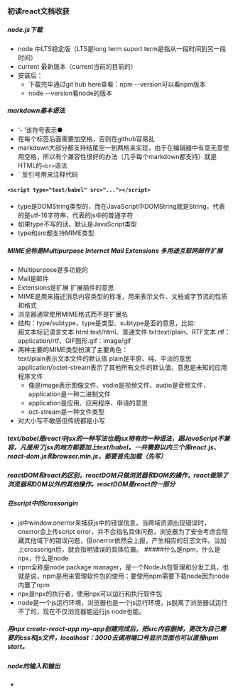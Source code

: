 ### 初读react文档收获
##### node.js下载
- node 中LTS稳定版（LTS是long term suport  term是指从一段时间到另一段时间）
- current 最新版本（current当前的目前的）
- 安装后：
  - 下载完毕通过git hub here查看：npm --version可以看npm版本
  - node --version看node的版本


##### markdown基本语法
- ‘- ’该符号表示●
- 在每个标签后面需要加空格，否则在github容易乱
- markdown大部分都支持结尾空一到两格来实现，由于在编辑器中有意无意使用空格，所以有个兼容性很好的办法（几乎每个markdown都支持）就是HTML的`<br>`语法
- ``反引号用来注释代码
####  `<script type="text/babel" src="..."></script>`
- type是DOMString类型的，而在JavaScript中DOMString就是String，代表的是utf-16字符串，代表的js中的普通字符
- 如果type不写的话，默认是JavaScript类型
- type和src都支持MIME类型
##### MIME全称是Multipurpose Internet Mail Extensions 多用途互联网邮件扩展
- Multipurpose是多功能的 
- Mail是邮件
- Extensions是扩展 扩展插件的意思
- MIME是用来描述消息内容类型的标准，用来表示文件、文档或字节流的性质和格式
- 浏览器通常使用MIME格式而不是扩展名
- 结构：type/subtype，type是类型、subtype是亚的意思，比如:  
    超文本标记语言文本.html:text/html、普通文件.txt:text/plain、RTF文本.rtf：application/rtf、GIF图形.gif：image/gif
- 两种主要的MIME类型扮演了主要角色：  
    text/plain表示文本文件的默认值  plain是平原、纯、平淡的意思
    application/octet-stream表示了其他所有文件的默认值，意思是未知的应用程序文件
   - 像是image表示图像文件、vedio是视频文件、audio是音频文件，application是一种二进制文件
   - application是应用、应用程序、申请的意思
   - oct-stream是一种文件类型
- 对大小写不敏感但传统都是小写
##### text/babel是react中jsx的一种写法也是jsx特有的一种语法，跟JavaScript不兼容，凡是用了jsx的地方都要加上text/babel。一共需要以内三个库react.js、react-dom.js和browser.min.js，都要首先加载（先写）
##### reactDOM和react的区别，reactDOM只做浏览器和DOM的操作，react做除了浏览器和DOM以外的其他操作。reactDOM是react的一部分
##### 在script中的crossorigin
- js中window.onerror来捕获js中的错误信息，当跨域资源出现错误时，onerror会上传script error，并不会指名具体问题，浏览器为了安全考虑会隐藏其他域下的错误问题，但onerror依然会上报，产生相应的日志文件。当加上crossorign后，就会指明错误的具体位置。
#####什么是npm，什么是npx，什么是node
- npm全称是node package manager，是一个NodeJs包管理和分发工具，也就是说，npm是用来管理软件包的使用：要使用npm需要下载node因为node内置了npm
- npx是npx的执行者，使用npx可以运行和执行软件包
- node是一个js运行环境，浏览器也是一个js运行环境，js脱离了浏览器试运行不了的，现在不仅浏览器能运行js node也能。
##### 用npx create-react-app my-app创建完成后，把src内容删掉，更改为自己需要的css和js文件，localhost：3000去调用端口号显示页面也可以直接npm start。
##### node的输入和输出
- 

